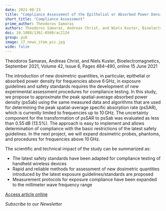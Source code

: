 ```yaml
---
date: 2021-06-23
title: "Compliance Assessment of the Epithelial or Absorbed Power Density Below 10 GHz Using SAR Measurement Systems"
short_title: "Compliance Assessment"
prime_author: Theodoros Samaras
authors: Theodoros Samaras, Andreas Christ, and Niels Kuster, Bioelectromagnetics, September 2021, Volume 42, Issue 6, Pages 484–490, online 15 June 2021
doi: 10.1088/1361-6560/ac212d
group: pub
image: 17_news_item_pic.jpg
wide: false
---
```

Theodoros Samaras, Andreas Christ, and Niels Kuster, Bioelectromagnetics, September 2021, Volume 42, Issue 6, Pages 484–490, online 15 June 2021

The introduction of new dosimetric quantities, in particular, epithelial or absorbed power density for frequencies above 6 GHz, in exposure guidelines and safety standards requires the development of new experimental assessment procedures for compliance testing. In this study, we propose to approximate the peak spatial-average absorbed power density (psSab) using the same measured data and algorithms that are used for determining the peak spatial-average specific absorption rate (psSAR), which is currently limited to frequencies up to 10 GHz. The uncertainty component for the transformation of psSAR to psSab was evaluated as less than 0.55 dB (13.5%). The approach is easy to implement and allows determination of compliance with the basic restrictions of the latest safety guidelines. In the next project, we will expand dosimetric probes, phantoms, and procedures for frequencies above 10 GHz.

The scientific and technical impact of the study can be summarized as:
+ The latest safety standards have been adapted for compliance testing of handheld wireless devices 
+ Rapid and reliable methods for assessment of new dosimetric quantities introduced by the latest exposure guidelines/standards are proposed
+ Measurement protocols for exposure compliance have been expanded to the millimeter wave frequency range

[Access article online](https://onlinelibrary.wiley.com/doi/abs/10.1002/bem.22355)

*Subscribe to our Newsletter*
